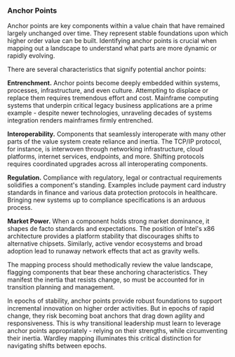 ### Anchor Points

Anchor points are key components within a value chain that have remained largely unchanged over time. They represent stable foundations upon which higher order value can be built. Identifying anchor points is crucial when mapping out a landscape to understand what parts are more dynamic or rapidly evolving.

There are several characteristics that signify potential anchor points:

**Entrenchment.** Anchor points become deeply embedded within systems, processes, infrastructure, and even culture. Attempting to displace or replace them requires tremendous effort and cost. Mainframe computing systems that underpin critical legacy business applications are a prime example - despite newer technologies, unraveling decades of systems integration renders mainframes firmly entrenched.

**Interoperability.** Components that seamlessly interoperate with many other parts of the value system create reliance and inertia. The TCP/IP protocol, for instance, is interwoven through networking infrastructure, cloud platforms, internet services, endpoints, and more. Shifting protocols requires coordinated upgrades across all interoperating components.

**Regulation.** Compliance with regulatory, legal or contractual requirements solidifies a component's standing. Examples include payment card industry standards in finance and various data protection protocols in healthcare. Bringing new systems up to compliance specifications is an arduous process.

**Market Power.** When a component holds strong market dominance, it shapes de facto standards and expectations. The position of Intel's x86 architecture provides a platform stability that discourages shifts to alternative chipsets. Similarly, active vendor ecosystems and broad adoption lead to runaway network effects that act as gravity wells.

The mapping process should methodically review the value landscape, flagging components that bear these anchoring characteristics. They manifest the inertia that resists change, so must be accounted for in transition planning and management.

In epochs of stability, anchor points provide robust foundations to support incremental innovation on higher order activities. But in epochs of rapid change, they risk becoming boat anchors that drag down agility and responsiveness. This is why transitional leadership must learn to leverage anchor points appropriately - relying on their strengths, while circumventing their inertia. Wardley mapping illuminates this critical distinction for navigating shifts between epochs.